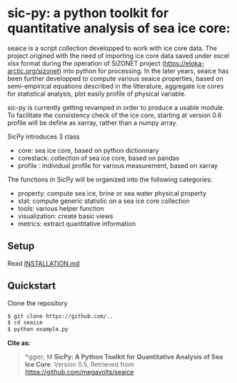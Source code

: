 sic-py: a python toolkit for quantitative analysis of sea ice core:
==========

seaice is a script collection developped to work with ice core data. The project origined with the need of importing ice core data saved under excel xlsx format during the operation of SiZONET project (https://eloka-arctic.org/sizonet) into python for processing. In the later years, seaice has been further developped to compute various seaice properties, based on semi-empirical equations described in the litterature, aggregate ice cores for statistical analysis, plot easily profile of physical variable.

sic-py is currently getting revamped in order to produce a usable module. To facilitate the consistency check of the ice core, starting at version 0.6 profile will be define as xarray, rather than a numpy array.
 
SicPy introduces 3 class
* core: sea ice core, based on python dictionnary
* corestack: collection of sea ice core, based on pandas
* profile : individual profile for various measurement, based on xarray

The functions in SicPy will be organized into the following categories:
* property: compute sea ice, brine or sea water physical property
* stat: compute generic statistic on a sea ice core collection
* tools: various helper function
* visualization: create basic views
* metrics: extract quantitative information

## Setup
Read [INSTALLATION.md](INSTALLATION.md)

## Quickstart
Clone the repository

```bash
$ git clone https://github.com/..
$ cd seaice
$ python example.py
```

**Cite as:**
> *ggier, M **SicPy: A Python Toolkit for Quantitative Analysis of Sea Ice Core**. Version 0.5, Retrieved from https://github.com/megavolts/seaice
